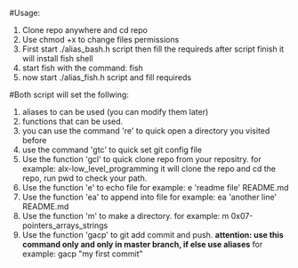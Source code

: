 #Usage:
1. Clone repo anywhere and cd repo
2. Use chmod +x to change files permissions
3. First start ./alias_bash.h script
then fill the requireds
after script finish it will install fish shell
4. start fish with the command:
fish
5. now start ./alias_fish.h script
and fill requireds

#Both script will set the follwing:
1. aliases to can be used (you can modify them later)
2. functions that can be used.
3. you can use the command 're' to quick open a directory you visited before
4. use the command 'gtc' to quick set git config file
5. Use the function 'gcl' to quick clone repo from your repositry. 
for example: alx-low_level_programming
it will clone the repo and cd the repo, run pwd to check your path.
6. Use the function 'e' to echo file
for example: e 'readme file' README.md
7. Use the function 'ea' to append into file
for example: ea 'another line' README.md
8. Use the function 'm' to make a directory.
for example: m 0x07-pointers_arrays_strings
9. Use the function 'gacp' to git add commit and push.
**attention: use this command only and only in master branch, if else use aliases**
for example: gacp "my first commit"

